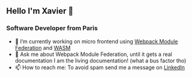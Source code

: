 ## Hello I'm Xavier 👋


### Software Developer from Paris

- 🧩 I’m currently working on micro frontend using [Webpack Module Federation](https://webpack.js.org/concepts/module-federation/) and [WASM](https://webassembly.org/)
- 💬 Ask me about Webpack Module Federation, until it gets a real documentation I am the living documentation! (what a bus factor tho)
- 📫 How to reach me: To avoid spam send me a message on [LinkedIn](https://www.linkedin.com/in/xle)

